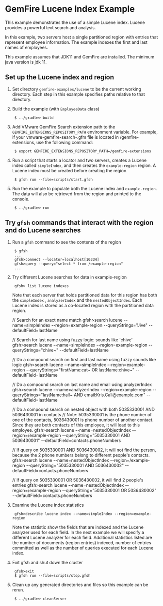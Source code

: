 <!--
  ~ Copyright (c) VMware, Inc. 2022. All rights reserved.
  ~ SPDX-License-Identifier: Apache-2.0
  -->
<!--
Licensed to the Apache Software Foundation (ASF) under one or more
contributor license agreements.  See the NOTICE file distributed with
this work for additional information regarding copyright ownership.
The ASF licenses this file to You under the Apache License, Version 2.0
(the "License"); you may not use this file except in compliance with
the License.  You may obtain a copy of the License at

     http://www.apache.org/licenses/LICENSE-2.0

Unless required by applicable law or agreed to in writing, software
distributed under the License is distributed on an "AS IS" BASIS,
WITHOUT WARRANTIES OR CONDITIONS OF ANY KIND, either express or implied.
See the License for the specific language governing permissions and
limitations under the License.
-->

# GemFire Lucene Index Example

This example demonstrates the use of a simple Lucene index. Lucene provides
a powerful text search and analysis. 

In this example, two servers host a single partitioned region with entries
that represent employee information. The example indexes the first and last
names of employees.

This example assumes that JDK11 and GemFire are installed.
The minimum java version is jdk 11.

## Set up the Lucene index and region
1. Set directory ```gemfire-examples/lucene``` to be the
current working directory.
Each step in this example specifies paths relative to that directory.

2. Build the example (with `EmployeeData` class)

        $ ../gradlew build

3. Add VMware GemFire Search extension path to the `GEMFIRE_EXTENSIONS_REPOSITORY_PATH` environment 
variable. For example, if your vmware-gemfire-search-<version>.gfm file is located in 
/gemfire-extensions, use the following command:

        $ export GEMFIRE_EXTENSIONS_REPOSITORY_PATH=/gemfire-extensions

4. Run a script that starts a locator and two servers, creates a Lucene index
called ```simpleIndex```, and then creates the ```example-region``` region.
A Lucene index must be created before creating the region.

        $ gfsh run --file=scripts/start.gfsh

5. Run the example to populate both the Lucene index and `example-region`. The data
will also be retrieved from the region and printed to the console.

        $ ../gradlew run

## Try ```gfsh``` commands that interact with the region and do Lucene searches
1. Run a `gfsh` command to see the contents of the region

        $ gfsh
        ...
        gfsh>connect --locator=localhost[10334]
        gfsh>query --query="select * from /example-region"
        ...

2. Try different Lucene searches for data in example-region

        gfsh> list lucene indexes

    Note that each server that holds partitioned data for this region has both the ```simpleIndex``` , ```analyzerIndex``` and the ```nestedObjectIndex```. Each Lucene index is stored as a co-located region with the partitioned data region.

     // Search for an exact name match
        gfsh>search lucene --name=simpleIndex --region=example-region --queryStrings="Jive" --defaultField=lastName

     // Search for last name using fuzzy logic: sounds like 'chive'
        gfsh>search lucene --name=simpleIndex --region=example-region --queryStrings="chive~" --defaultField=lastName

     // Do a compound search on first and last name using fuzzy sounds like logic
        gfsh>search lucene --name=simpleIndex --region=example-region --queryStrings="firstName:cat~ OR lastName:chive~" --defaultField=lastName

     // Do a compound search on last name and email using analyzerIndex
        gfsh>search lucene --name=analyzerIndex --region=example-region --queryStrings="lastName:hall~ AND email:Kris.Call\@example.com" --defaultField=lastName

     // Do a compound search on nested object with both 5035330001 AND 5036430001 in contacts
     // Note: 5035330001 is the phone number of one of the contacts, 5036430001 is phone number of another contact. Since they are both contacts of this employee, it will lead to this employee. 
        gfsh>search lucene --name=nestedObjectIndex --region=/example-region --queryString="5035330001 AND 5036430001" --defaultField=contacts.phoneNumbers

     // If query on 5035330001 AND 5036430002, it will not find the person, because the 2 phone numbers belong to different people's contacts. 
        gfsh>search lucene --name=nestedObjectIndex --region=/example-region --queryString="5035330001 AND 5036430002" --defaultField=contacts.phoneNumbers

     // If query on 5035330001 OR 5036430002, it will find 2 people's entries
        gfsh>search lucene --name=nestedObjectIndex --region=/example-region --queryString="5035330001 OR 5036430002" --defaultField=contacts.phoneNumbers

3. Examine the Lucene index statistics

        gfsh>describe lucene index --name=simpleIndex --region=example-region

    Note the statistic show the fields that are indexed and the Lucene analyzer used for each field. In the next example we will specify a different Lucene analyzer for each field. Additional statistics listed are the number of documents (region entries) indexed, number of entries committed as well as the number of queries executed for each Lucene index.

4. Exit gfsh and shut down the cluster

        gfsh>exit
        $ gfsh run --file=scripts/stop.gfsh

5. Clean up any generated directories and files so this example can be rerun.
    
        $ ../gradlew cleanServer

